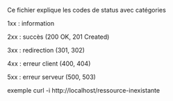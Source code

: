 Ce fichier explique les codes de status avec catégories

1xx : information



2xx : succès (200 OK, 201 Created)



3xx : redirection (301, 302)



4xx : erreur client (400, 404)



5xx : erreur serveur (500, 503)



exemple curl -i http://localhost/ressource-inexistante



